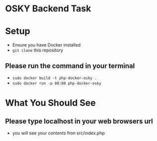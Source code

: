 # OSKY Backend Task

# Setup

 - Ensure you have Docker installed
 - `git clone` this repository

 ## Please run the command in your terminal
 - `sudo docker build -t php-docker-osky .` 
 - `sudo docker run -p 80:80 php-docker-osky`

# What You Should See
## Please type localhost in your web browsers url
- you will see your contents fron src/index.php